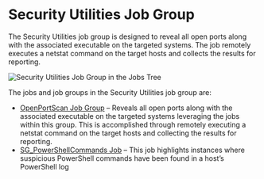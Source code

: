 # Security Utilities Job Group

The Security Utilities job group is designed to reveal all open ports along with the associated
executable on the targeted systems. The job remotely executes a netstat command on the target hosts
and collects the results for reporting.

![Security Utilities Job Group in the Jobs Tree](/img/product_docs/accessanalyzer/admin/hostmanagement/jobstree.webp)

The jobs and job groups in the Security Utilities job group are:

- [OpenPortScan Job Group](/docs/accessanalyzer/12.0/solutions/windows/securityutilities/openportscan/overview.md) – Reveals all open ports along with the
  associated executable on the targeted systems leveraging the jobs within this group. This is
  accomplished through remotely executing a netstat command on the target hosts and collecting the
  results for reporting.
- [SG_PowerShellCommands Job](/docs/accessanalyzer/12.0/solutions/windows/securityutilities/sg_powershellcommands.md) – This job highlights instances where
  suspicious PowerShell commands have been found in a host’s PowerShell log
